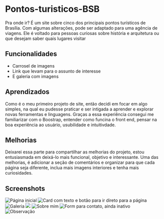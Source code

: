 # Pontos-turisticos-BSB
  Pra onde ir?
É um site sobre cinco dos principais pontos turísticos de Brasília. Com algumas alterações, pode ser adaptado para uma agência de viagens. Ele é voltado para pessoas curiosas sobre história e arquitetura ou que desejam saber quais lugares visitar


## Funcionalidades

- Carrosel de imagens
- Link que levam para o assunto de interesse
- E galeria com imagens



## Aprendizados

Como é o meu primeiro projeto de site, então decidi em focar em algo simples, na qual eu pudesse praticar e ser intigada a aprender e explorar novas ferramentas e linguagens. Graças a essa experiência consegui me familiarizar com o Boostrap, entender como funcina o front end, pensar na boa experiência ao usuário, usubilidade e intuitivdade.

## Melhorias
 Deixarei essa parte para compartilhar as melhorias do projeto, estou entusiasmada em deixá-lo mais funcional, objetivo e interessante. Uma das melhorias, é adicionar a seção de comentários e organizar para que cada página seja diferente, inclua mais imagens interiores e tenha mais curiosidades.


## Screenshots
![Página inicial](https://github.com/user-attachments/assets/8a92d0ec-f74e-4b1b-a4ef-04319d6739c1)
![Card com texto e botão para ir direto para a página](https://github.com/user-attachments/assets/f288b813-b842-4a95-8fa8-e05d254dadc5)
![Galeria](https://github.com/user-attachments/assets/11a13ddc-62b0-47ad-bf61-20b6e3dd879f)
![](https://github.com/user-attachments/assets/8c229aa3-141f-471a-a2f9-8d3765b0aa11)
![Sobre mim](https://github.com/user-attachments/assets/bcce7a20-ceb3-49f2-95c7-60641bf95270)
![Form para contato, ainda inativo](https://github.com/user-attachments/assets/a710cf75-b324-4f65-88d1-3f0508e86bdb)
![Observação](https://github.com/user-attachments/assets/e80a8829-36f4-4c3a-add6-7207290d350a)






